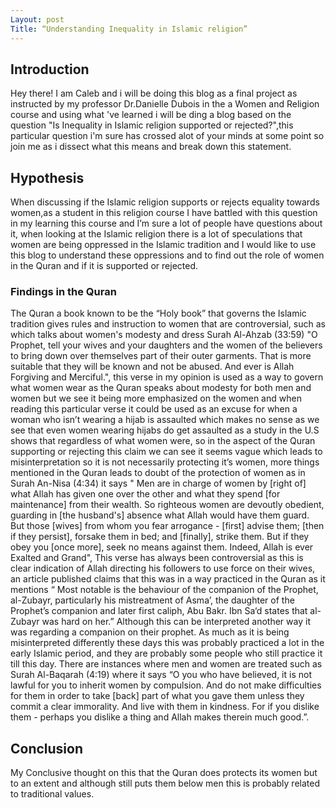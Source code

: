 ```yaml
---
Layout: post
Title: “Understanding Inequality in Islamic religion”
---
```


## Introduction
Hey there! I am Caleb and i will be doing this blog as a final project as instructed by my professor Dr.Danielle Dubois in the a Women and Religion course and using what 've learned i will be ding a blog based on the question "Is Inequality in Islamic religion supported or rejected?",this particular question i'm sure has crossed alot of your minds at some point so join me as i dissect what this means and break down this statement. 

## Hypothesis
When discussing if the Islamic religion supports or rejects equality towards women,as a student in this religion course I have battled with this question in my learning this course and I’m sure a lot of people have questions about it,  when looking at the Islamic religion there is a lot of speculations that women are being oppressed in the Islamic tradition and I would like to use this blog to understand these oppressions and to find out the role of women in the Quran and if it is supported or rejected.

### Findings in the Quran
The Quran a book known to be the “Holy book” that governs the Islamic tradition gives rules and instruction to women that are controversial, such as which talks about women's modesty and dress Surah Al-Ahzab (33:59) "O Prophet, tell your wives and your daughters and the women of the believers to bring down over themselves part of their outer garments. That is more suitable that they will be known and not be abused. And ever is Allah Forgiving and Merciful.", 
this verse in my opinion is used as a way to govern what women wear as the Quran speaks about modesty for both men and women but we see it being more emphasized on the women and when reading this particular verse it could be used as an excuse for when a woman who isn’t wearing a hijab is assaulted which makes no sense as we see that even women wearing hijabs do get assaulted as a study in the U.S shows that regardless of what women were, so in the aspect of the Quran supporting or rejecting this claim we can see it seems vague which leads to misinterpretation so it is not necessarily protecting it’s women, more things mentioned in the Quran leads to doubt of the protection of women as in Surah An-Nisa (4:34) it says " Men are in charge of women by [right of] what Allah has given one over the other and what they spend [for maintenance] from their wealth. So righteous women are devoutly obedient, guarding in [the husband's] absence what Allah would have them guard. But those [wives] from whom you fear arrogance - [first] advise them; [then if they persist], forsake them in bed; and [finally], strike them. But if they obey you [once more], seek no means against them. Indeed, Allah is ever Exalted and Grand", This verse has always been controversial as this is clear indication of Allah directing his followers to use force on their wives, an article published claims that this was in a way practiced in the Quran as it mentions “ Most notable is the behaviour of the companion of the Prophet, al-Zubayr, particularly his mistreatment of Asma’, the daughter of the Prophet’s companion and later first caliph, Abu Bakr. Ibn Sa‘d states that al-Zubayr was hard on her.”  Although this can be interpreted another way it was regarding a companion on their prophet. As much as it is being misinterpreted differently these days this was probably practiced a lot in the early Islamic period, and they are probably some people who still practice it till this day.  There are instances where men and women are treated such as Surah Al-Baqarah (4:19) where it says “O you who have believed, it is not lawful for you to inherit women by compulsion. And do not make difficulties for them in order to take [back] part of what you gave them unless they commit a clear immorality. And live with them in kindness. For if you dislike them - perhaps you dislike a thing and Allah makes therein much good.”. 

## Conclusion
My Conclusive thought on this that the Quran does protects its women but to an extent and although still puts them below men this is probably related to traditional values.
